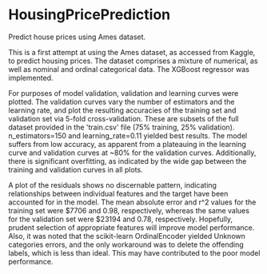 # HousingPricePrediction
Predict house prices using Ames dataset.

This is a first attempt at using the Ames dataset, as accessed from Kaggle, to predict housing prices.  The dataset comprises a mixture of numerical, as well as nominal and ordinal categorical data.  The XGBoost regressor was implemented.

For purposes of model validation, validation and learning curves were plotted.  The validation curves vary the number of estimators and the learning rate, and plot the resulting accuracies of the training set and validation set via 5-fold cross-validation.  These are subsets of the full dataset provided in the 'train.csv' file (75% training, 25% validation).  n_estimators=150 and learning_rate=0.11 yielded best results.  The model suffers from low accuracy, as apparent from a plateauing in the learning curve and validation curves at ~80% for the validation curves.  Additionally, there is significant overfitting, as indicated by the wide gap between the training and validation curves in all plots.

A plot of the residuals shows no discernable pattern, indicating relationships between individual features and the target have been accounted for in the model.  The mean absolute error and r^2 values for the training set were $7706 and 0.98, respectively, whereas the same values for the validation set were $23194 and 0.78, respectively.  Hopefully, prudent selection of appropriate features will improve model performance.  Also, it was noted that the scikit-learn OrdinalEncoder yielded Unknown categories errors, and the only workaround was to delete the offending labels, which is less than ideal.  This may have contributed to the poor model performance.
